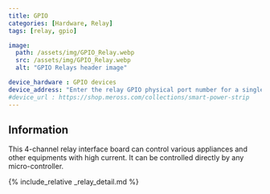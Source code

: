```yaml
---
title: GPIO
categories: [Hardware, Relay]
tags: [relay, gpio]

image:
  path: /assets/img/GPIO_Relay.webp
  src: /assets/img/GPIO_Relay.webp
  alt: "GPIO Relays header image"

device_hardware : GPIO devices
device_address: "Enter the relay GPIO physical port number for a single relay."
#device_url : https://shop.meross.com/collections/smart-power-strip
---
```


## Information
This 4-channel relay interface board can control various appliances and other equipments with high current. It can be controlled directly by any micro-controller.

{% include_relative _relay_detail.md %}